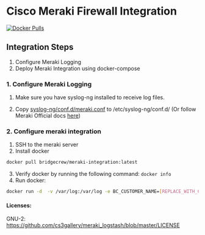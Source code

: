 # Cisco Meraki Firewall Integration
[![Docker Pulls](https://img.shields.io/docker/pulls/bridgecrew/meraki-integration)](https://hub.docker.com/r/bridgecrew/meraki-integration)

## Integration Steps
1. Configure Meraki Logging
2. Deploy Meraki Integration using docker-compose


### 1. Configure Meraki Logging

1. Make sure you have syslog-ng installed to receive log files.

2. Copy [syslog-ng/conf.d/meraki.conf](https://github.com/cs3gallery/meraki_logstash/tree/master/syslog-ng/conf.d) to /etc/syslog-ng/conf.d/ (Or follow Meraki Official docs [here](https://documentation.meraki.com/zGeneral_Administration/Monitoring_and_Reporting/Syslog_Server_Overview_and_Configuration))


### 2. Configure meraki integration
1. SSH to the meraki server
2. Install docker
```sh 
docker pull bridgecrew/meraki-integration:latest 
```

3. Verify docker by running the following command: ``` docker info ```
4. Run docker:
```sh
docker run -d  -v /var/log:/var/log -e BC_CUSTOMER_NAME=[REPLACE_WITH_CUSTOMER_NAME] -e BC_API_TOKEN=[REPLACE_WITH_API_TOKEN] -e BC_URL="https://logstash.bridgecrew.cloud/logstash" bridgecrew/meraki-integration
```


#### Licenses: 
GNU-2: https://github.com/cs3gallery/meraki_logstash/blob/master/LICENSE 
